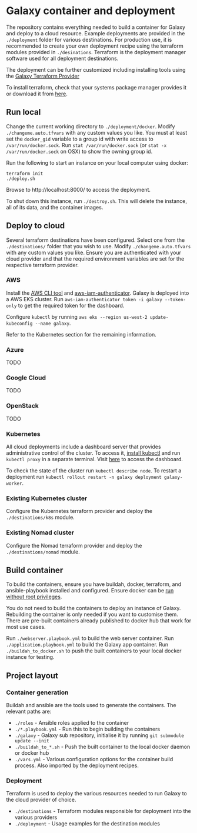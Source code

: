 # Galaxy container and deployment

The repository contains everything needed to build a container for Galaxy and deploy to a cloud resource.
Example deployments are provided in the `./deployment` folder for various destinations. For production use, it is
recommended to create your own deployment recipe using the terraform modules provided in `./desinations`. Terraform
is the deployment manager software used for all deployment destinations.

The deployment can be further customized including installing tools using the [Galaxy Terraform Provider](https://registry.terraform.io/providers/brinkmanlab/galaxy/latest/docs)

To install terraform, check that your systems package manager provides it or download it from [here](https://www.terraform.io/downloads.html).

## Run local
Change the current working directory to `./deployment/docker`. Modify `./changeme.auto.tfvars` with any custom values you like.
You must at least set the `docker_gid` variable to a group id with write access to `/var/run/docker.sock`.
Run `stat /var/run/docker.sock` (or `stat -x /var/run/docker.sock` on OSX) to show the owning group id.

Run the following to start an instance on your local computer using docker:
```shell script
terraform init
./deploy.sh
```

Browse to http://localhost:8000/ to access the deployment.

To shut down this instance, run `./destroy.sh`. This will delete the instance, all of its data, and the container images.

## Deploy to cloud

Several terraform destinations have been configured. Select one from the `./destinations/` folder that you wish to use.
Modify `./changeme.auto.tfvars` with any custom values you like. Ensure you are authenticated with your cloud provider
and that the required environment variables are set for the respective terraform provider.

### AWS

Install the [AWS CLI tool](https://docs.aws.amazon.com/cli/latest/userguide/install-cliv2.html) and [aws-iam-authenticator](https://docs.aws.amazon.com/eks/latest/userguide/install-aws-iam-authenticator.html).
Galaxy is deployed into a AWS EKS cluster. Run `aws-iam-authenticator token -i galaxy --token-only` to get the required token for the dashboard.

Configure `kubectl` by running `aws eks --region us-west-2 update-kubeconfig --name galaxy`.

Refer to the Kubernetes section for the remaining information.

### Azure
TODO

### Google Cloud
TODO

### OpenStack
TODO

### Kubernetes

All cloud deployments include a dashboard server that provides administrative control of the cluster.
To access it, [install kubectl](https://kubernetes.io/docs/tasks/tools/install-kubectl/) and run `kubectl proxy` in a separate terminal.
Visit [here](http://localhost:8001/api/v1/namespaces/kubernetes-dashboard/services/https:kubernetes-dashboard:/proxy/#/login) to
access the dashboard.

To check the state of the cluster run `kubectl describe node`.
To restart a deployment run `kubectl rollout restart -n galaxy deployment galaxy-worker`.

### Existing Kubernetes cluster

Configure the Kubernetes terraform provider and deploy the `./destinations/k8s` module.

### Existing Nomad cluster

Configure the Nomad terraform provider and deploy the `./destinations/nomad` module.

## Build container
To build the containers, ensure you have buildah, docker, terraform, and ansible-playbook installed and configured.
Ensure docker can be [run without root privileges](https://docs.docker.com/engine/install/linux-postinstall/).

You do not need to build the containers to deploy an instance of Galaxy. Rebuilding the container is only needed if you want to
customise them. There are pre-built containers already published to docker hub that work for most use cases.

Run `./webserver.playbook.yml` to build the web server container.
Run `./application.playbook.yml` to build the Galaxy app container.
Run `./buildah_to_docker.sh` to push the built containers to your local docker instance for testing.

## Project layout

### Container generation

Buildah and ansible are the tools used to generate the containers. The relevant paths are:

* `./roles` - Ansible roles applied to the container
* `./*.playbook.yml` - Run this to begin building the containers
* `./galaxy` - Galaxy sub repository, initialise it by running `git submodule update --init`
* `./buildah_to_*.sh` - Push the built container to the local docker daemon or docker hub
* `./vars.yml` - Various configuration options for the container build process. Also imported by the deployment recipes.

### Deployment

Terraform is used to deploy the various resources needed to run Galaxy to the cloud provider of choice.

* `./destinations` - Terraform modules responsible for deployment into the various providers
* `./deployment` - Usage examples for the destination modules